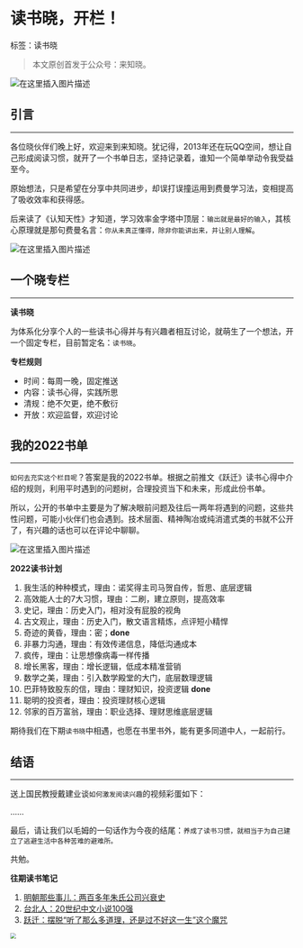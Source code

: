 









# 读书晓，开栏！

标签：读书晓

> 本文原创首发于公众号：来知晓。



![在这里插入图片描述](https://img-blog.csdnimg.cn/c0f4001e7fbc4977bb4b9a1db5e2c094.png#pic_center)



## 引言

---

各位晓伙伴们晚上好，欢迎来到来知晓。犹记得，2013年还在玩QQ空间，想让自己形成阅读习惯，就开了一个书单日志，坚持记录着，谁知一个简单举动令我受益至今。

原始想法，只是希望在分享中共同进步，却误打误撞运用到费曼学习法，变相提高了吸收效率和获得感。

后来读了《认知天性》才知道，学习效率金字塔中顶层：`输出就是最好的输入`，其核心原理就是那句费曼名言：`你从未真正懂得，除非你能讲出来，并让别人理解`。

![在这里插入图片描述](https://img-blog.csdnimg.cn/6a97617a6a884d4fbb6e2ed39bc6079c.png#pic_center)

## 一个晓专栏

---

**读书晓**

为体系化分享个人的一些读书心得并与有兴趣者相互讨论，就萌生了一个想法，开一个固定专栏，目前暂定名：`读书晓`。

**专栏规则**

- 时间：每周一晚，固定推送
- 内容：读书心得，实践所思
- 清规：绝不欠更，绝不敷衍
- 开放：欢迎监督，欢迎讨论

## 我的2022书单

----

`如何去充实这个栏目呢`？答案是我的2022书单。根据之前推文《跃迁》读书心得中介绍的规则，利用平时遇到的问题树，合理投资当下和未来，形成此份书单。

所以，公开的书单中主要是为了解决眼前问题及往后一两年将遇到的问题，这些共性问题，可能小伙伴们也会遇到。技术层面、精神陶冶或纯消遣式类的书就不公开了，有兴趣的话也可以在评论中聊聊。

![在这里插入图片描述](https://img-blog.csdnimg.cn/ede3c67ba88c46a5841284e07ae4c5f1.png#pic_center)




**2022读书计划**

1. 我生活的种种模式，理由：诺奖得主司马贺自传，哲思、底层逻辑
2. 高效能人士的7大习惯，理由：二刷，建立原则，提高效率
3. 史记，理由：历史入门，相对没有屁股的视角
4. 古文观止，理由：历史入门，散文语言精炼，点评短小精悍
5. 奇迹的黄昏，理由：密；**done**
6. 非暴力沟通，理由：有效传递信息，降低沟通成本
7. 疯传，理由：让思想像病毒一样传播
8. 增长黑客，理由：增长逻辑，低成本精准营销
9. 数学之美，理由：引入数学殿堂的大门，底层数理逻辑
10. 巴菲特致股东的信，理由：理财知识，投资逻辑 **done**
11. 聪明的投资者，理由：投资理财核心逻辑
12. 邻家的百万富翁，理由：职业选择、理财思维底层逻辑

期待我们在下期`读书晓`中相遇，也愿在书里书外，能有更多同道中人，一起前行。

## 结语

---

送上国民教授戴建业谈`如何激发阅读兴趣`的视频彩蛋如下：

……

最后，请让我们以毛姆的一句话作为今夜的结尾：`养成了读书习惯，就相当于为自己建立了逃避生活中各种苦难的避难所。`

共勉。

**往期读书笔记**

1. [明朝那些事儿：两百多年朱氏公司兴衰史](https://mp.weixin.qq.com/s/eDIuo7Z7khFIAWYe81lgbg)
2. [台北人：20世纪中文小说100强](https://mp.weixin.qq.com/s/frPsrSOXvdI_Pc_7Po0Shg)
3. [跃迁：摆脱“听了那么多道理，还是过不好这一生”这个魔咒](https://mp.weixin.qq.com/s/wO76oQNNrhcaGD55_F_Uog)

<img src="https://mmbiz.qpic.cn/mmbiz_jpg/36ibnZeYkylBqQMwqtA2SwjHmTYjeafWn7ibwS0YjCmHiae8IW1qQ5ZWq1HDuXatFbvkYGwr706KFRZ8mq8xC5hicw/0?wx_fmt=jpeg#pic_center!/scale/50" style="zoom:60%;" />